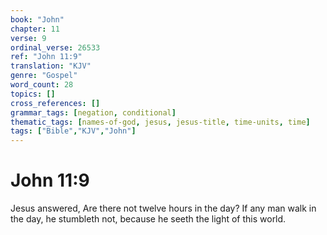 ```yaml
---
book: "John"
chapter: 11
verse: 9
ordinal_verse: 26533
ref: "John 11:9"
translation: "KJV"
genre: "Gospel"
word_count: 28
topics: []
cross_references: []
grammar_tags: [negation, conditional]
thematic_tags: [names-of-god, jesus, jesus-title, time-units, time]
tags: ["Bible","KJV","John"]
---
```


# John 11:9

Jesus answered, Are there not twelve hours in the day? If any man walk in the day, he stumbleth not, because he seeth the light of this world.
